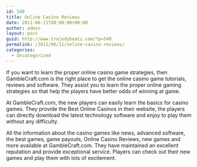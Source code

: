 ```yaml
---
id: 540
title: Online Casino Reviews
date: 2011-06-11T00:00:00+00:00
author: admin
layout: post
guid: http://www.trajedybeatz.com/?p=540
permalink: /2011/06/11/online-casino-reviews/
categories:
  - Uncategorized
---
```

If you want to learn the proper online casino game strategies, then GambleCraft.com is the right place to get the online casino game tutorials, reviews and software. They assist you to learn the proper online gaming strategies so that help the players have better odds of winning at game.

At GambleCraft.com, the new players can easily learn the basics for casino games. They provide the Best Online Casinos in their website, the players can directly download the latest technology software and enjoy to play them without any difficulty.

All the information about the casino games like news, advanced software, the best games, game payouts, Online Casino Reviews, new games and more available at GambleCraft.com. They have maintained an excellent reputation and provide exceptional service. Players can check out their new games and play them with lots of excitement.